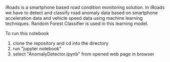 iRoads is a smartphone based road condition monitoring solution. In iRoads we have to detect and classify road anomaly data based on smartphone acceleration data and vehicle speed data using machine learning techniques. Random Forest Classifier is used in this learning model. 

To run this notebook
  1. clone the repository and cd into the directory
  2. run "jupyter notebook"
  3. select "AnomalyDetector.ipynb" from opened web page in browser
